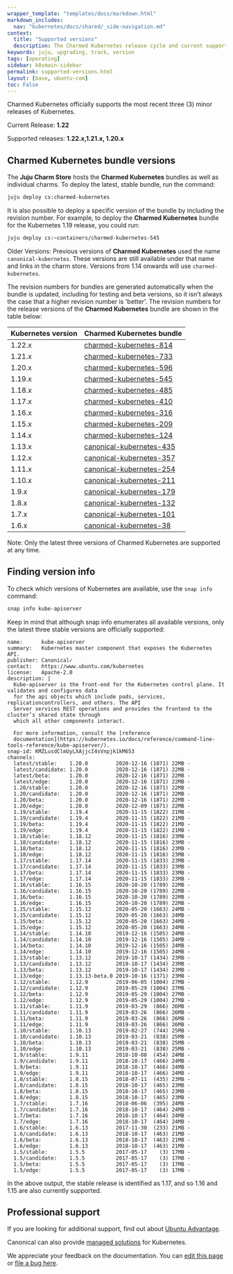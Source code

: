 ```yaml
---
wrapper_template: "templates/docs/markdown.html"
markdown_includes:
  nav: "kubernetes/docs/shared/_side-navigation.md"
context:
  title: "Supported versions"
  description: The Charmed Kubernetes release cycle and current supported versions.
keywords: juju, upgrading, track, version
tags: [operating]
sidebar: k8smain-sidebar
permalink: supported-versions.html
layout: [base, ubuntu-com]
toc: False
---
```


Charmed Kubernetes officially supports the most recent three (3) minor releases
of Kubernetes.

Current Release: **1.22**

Supported releases: **1.22.x,1.21.x, 1.20.x**

## Charmed Kubernetes bundle versions

The **Juju Charm Store** hosts the **Charmed Kubernetes** bundles as well as
individual charms. To deploy the latest, stable bundle, run the command:

```bash
juju deploy cs:charmed-kubernetes
```

It is also possible to deploy a specific version of the bundle by including the
revision number. For example, to deploy the **Charmed Kubernetes** bundle for the Kubernetes 1.19
release, you could run:

```bash
juju deploy cs:~containers/charmed-kubernetes-545
```

<div class="p-notification--positive">
  <p markdown="1" class="p-notification__response">
    <span class="p-notification__status">Older Versions:</span>
Previous versions of <strong>Charmed Kubernetes</strong> used the name
<code>canonical-kubernetes</code>. These versions are still available under that name
and links in the charm store. Versions from 1.14 onwards will use
<code>charmed-kubernetes</code>.
  </p>
</div>


The revision numbers for bundles are generated automatically when the bundle is
updated, including for testing and beta versions, so it isn't always the case
that a higher revision number is 'better'. The revision numbers for the release
versions of the **Charmed Kubernetes** bundle are shown in the table below:

<a  id="table"></a>

| Kubernetes version | Charmed Kubernetes bundle |
| --- | --- |
| 1.22.x    | [charmed-kubernetes-814](https://api.jujucharms.com/charmstore/v5/charmed-kubernetes-814/archive/bundle.yaml) |
| 1.21.x    | [charmed-kubernetes-733](https://api.jujucharms.com/charmstore/v5/charmed-kubernetes-733/archive/bundle.yaml) |
| 1.20.x    | [charmed-kubernetes-596](https://api.jujucharms.com/charmstore/v5/charmed-kubernetes-596/archive/bundle.yaml) |
| 1.19.x    | [charmed-kubernetes-545](https://api.jujucharms.com/charmstore/v5/charmed-kubernetes-545/archive/bundle.yaml) |
| 1.18.x    | [charmed-kubernetes-485](https://api.jujucharms.com/charmstore/v5/charmed-kubernetes-485/archive/bundle.yaml) |
| 1.17.x    | [charmed-kubernetes-410](https://api.jujucharms.com/charmstore/v5/charmed-kubernetes-410/archive/bundle.yaml) |
| 1.16.x    | [charmed-kubernetes-316](https://api.jujucharms.com/charmstore/v5/charmed-kubernetes-316/archive/bundle.yaml) |
| 1.15.x    | [charmed-kubernetes-209](https://api.jujucharms.com/charmstore/v5/charmed-kubernetes-209/archive/bundle.yaml) |
| 1.14.x    | [charmed-kubernetes-124](https://api.jujucharms.com/charmstore/v5/charmed-kubernetes-124/archive/bundle.yaml) |
| 1.13.x    | [canonical-kubernetes-435](https://api.jujucharms.com/charmstore/v5/~containers/bundle/canonical-kubernetes-435/archive/bundle.yaml?channel=stable) |
| 1.12.x         | [canonical-kubernetes-357](https://api.jujucharms.com/charmstore/v5/~containers/bundle/canonical-kubernetes-357/archive/bundle.yaml?channel=stable) |
| 1.11.x         | [canonical-kubernetes-254](https://api.jujucharms.com/charmstore/v5/~containers/bundle/canonical-kubernetes-254/archive/bundle.yaml?channel=stable) |
| 1.10.x         | [canonical-kubernetes-211](https://api.jujucharms.com/charmstore/v5/~containers/bundle/canonical-kubernetes-211/archive/bundle.yaml?channel=stable)  |
| 1.9.x        | [canonical-kubernetes-179](https://api.jujucharms.com/charmstore/v5/~containers/bundle/canonical-kubernetes-179/archive/bundle.yaml?channel=stable) |
| 1.8.x | [canonical-kubernetes-132](https://api.jujucharms.com/charmstore/v5/~containers/bundle/canonical-kubernetes-132/archive/bundle.yaml?channel=stable) |
| 1.7.x | [canonical-kubernetes-101](https://api.jujucharms.com/charmstore/v5/~containers/bundle/canonical-kubernetes-101/archive/bundle.yaml?channel=stable) |
| 1.6.x | [canonical-kubernetes-38](https://api.jujucharms.com/charmstore/v5/~containers/bundle/canonical-kubernetes-38/archive/bundle.yaml?channel=stable) |

<div class="p-notification--caution">
  <p markdown="1" class="p-notification__response">
    <span class="p-notification__status">Note:</span>
Only the latest three versions of Charmed Kubernetes are supported at any time.
  </p>
</div>


## Finding version info

To check which versions of Kubernetes are available, use the `snap info` command:

```bash
snap info kube-apiserver
```

Keep in mind that although snap info enumerates all available versions, only
the latest three stable versions are officially supported:

```no-highlight
name:      kube-apiserver
summary:   Kubernetes master component that exposes the Kubernetes API.
publisher: Canonical✓
contact:   https://www.ubuntu.com/kubernetes
license:   Apache-2.0
description: |
  Kube-apiserver is the front-end for the Kubernetes control plane. It validates and configures data
  for the api objects which include pods, services, replicationcontrollers, and others. The API
  Server services REST operations and provides the frontend to the cluster’s shared state through
  which all other components interact.

  For more information, consult the [reference
  documentation](https://kubernetes.io/docs/reference/command-line-tools-reference/kube-apiserver/).
snap-id: KMZLusdClmUyLXAjjcI4sVnpjk1kM653
channels:
  latest/stable:    1.20.0         2020-12-16 (1871) 22MB -
  latest/candidate: 1.20.0         2020-12-16 (1871) 22MB -
  latest/beta:      1.20.0         2020-12-16 (1871) 22MB -
  latest/edge:      1.20.0         2020-12-16 (1871) 22MB -
  1.20/stable:      1.20.0         2020-12-16 (1871) 22MB -
  1.20/candidate:   1.20.0         2020-12-16 (1871) 22MB -
  1.20/beta:        1.20.0         2020-12-16 (1871) 22MB -
  1.20/edge:        1.20.0         2020-12-09 (1871) 22MB -
  1.19/stable:      1.19.4         2020-11-15 (1822) 21MB -
  1.19/candidate:   1.19.4         2020-11-15 (1822) 21MB -
  1.19/beta:        1.19.4         2020-11-15 (1822) 21MB -
  1.19/edge:        1.19.4         2020-11-15 (1822) 21MB -
  1.18/stable:      1.18.12        2020-11-15 (1816) 23MB -
  1.18/candidate:   1.18.12        2020-11-15 (1816) 23MB -
  1.18/beta:        1.18.12        2020-11-15 (1816) 23MB -
  1.18/edge:        1.18.12        2020-11-15 (1816) 23MB -
  1.17/stable:      1.17.14        2020-11-15 (1833) 23MB -
  1.17/candidate:   1.17.14        2020-11-15 (1833) 23MB -
  1.17/beta:        1.17.14        2020-11-15 (1833) 23MB -
  1.17/edge:        1.17.14        2020-11-15 (1833) 23MB -
  1.16/stable:      1.16.15        2020-10-20 (1789) 22MB -
  1.16/candidate:   1.16.15        2020-10-20 (1789) 22MB -
  1.16/beta:        1.16.15        2020-10-20 (1789) 22MB -
  1.16/edge:        1.16.15        2020-10-20 (1789) 22MB -
  1.15/stable:      1.15.12        2020-05-20 (1663) 24MB -
  1.15/candidate:   1.15.12        2020-05-20 (1663) 24MB -
  1.15/beta:        1.15.12        2020-05-20 (1663) 24MB -
  1.15/edge:        1.15.12        2020-05-20 (1663) 24MB -
  1.14/stable:      1.14.10        2019-12-16 (1505) 24MB -
  1.14/candidate:   1.14.10        2019-12-16 (1505) 24MB -
  1.14/beta:        1.14.10        2019-12-16 (1505) 24MB -
  1.14/edge:        1.14.10        2019-12-16 (1505) 24MB -
  1.13/stable:      1.13.12        2019-10-17 (1434) 23MB -
  1.13/candidate:   1.13.12        2019-10-17 (1434) 23MB -
  1.13/beta:        1.13.12        2019-10-17 (1434) 23MB -
  1.13/edge:        1.13.13-beta.0 2019-10-16 (1371) 23MB -
  1.12/stable:      1.12.9         2019-06-05 (1004) 27MB -
  1.12/candidate:   1.12.9         2019-05-29 (1004) 27MB -
  1.12/beta:        1.12.9         2019-05-29 (1004) 27MB -
  1.12/edge:        1.12.9         2019-05-29 (1004) 27MB -
  1.11/stable:      1.11.9         2019-03-29  (866) 26MB -
  1.11/candidate:   1.11.9         2019-03-26  (866) 26MB -
  1.11/beta:        1.11.9         2019-03-26  (866) 26MB -
  1.11/edge:        1.11.9         2019-03-26  (866) 26MB -
  1.10/stable:      1.10.13        2019-02-27  (744) 25MB -
  1.10/candidate:   1.10.13        2019-03-21  (838) 25MB -
  1.10/beta:        1.10.13        2019-03-21  (838) 25MB -
  1.10/edge:        1.10.13        2019-03-21  (838) 25MB -
  1.9/stable:       1.9.11         2018-10-08  (454) 24MB -
  1.9/candidate:    1.9.11         2018-10-17  (466) 24MB -
  1.9/beta:         1.9.11         2018-10-17  (466) 24MB -
  1.9/edge:         1.9.11         2018-10-17  (466) 24MB -
  1.8/stable:       1.8.15         2018-07-11  (435) 23MB -
  1.8/candidate:    1.8.15         2018-10-17  (465) 23MB -
  1.8/beta:         1.8.15         2018-10-17  (465) 23MB -
  1.8/edge:         1.8.15         2018-10-17  (465) 23MB -
  1.7/stable:       1.7.16         2018-06-06  (395) 24MB -
  1.7/candidate:    1.7.16         2018-10-17  (464) 24MB -
  1.7/beta:         1.7.16         2018-10-17  (464) 24MB -
  1.7/edge:         1.7.16         2018-10-17  (464) 24MB -
  1.6/stable:       1.6.13         2017-11-30  (233) 21MB -
  1.6/candidate:    1.6.13         2018-10-17  (463) 21MB -
  1.6/beta:         1.6.13         2018-10-17  (463) 21MB -
  1.6/edge:         1.6.13         2018-10-17  (463) 21MB -
  1.5/stable:       1.5.5          2017-05-17    (3) 17MB -
  1.5/candidate:    1.5.5          2017-05-17    (3) 17MB -
  1.5/beta:         1.5.5          2017-05-17    (3) 17MB -
  1.5/edge:         1.5.5          2017-05-17    (3) 17MB -
  ```

In the above output, the stable release is identified as 1.17, and so 1.16 and
1.15 are also currently supported.

## Professional support

If you are looking for additional support, find out about [Ubuntu Advantage][support].

Canonical can also provide [managed solutions][managed] for Kubernetes.

<!-- FEEDBACK -->
<div class="p-notification--information">
  <p class="p-notification__response">
    We appreciate your feedback on the documentation. You can
    <a href="https://github.com/charmed-kubernetes/kubernetes-docs/edit/master/pages/k8s/supported-versions.md" class="p-notification__action">edit this page</a>
    or
    <a href="https://github.com/charmed-kubernetes/kubernetes-docs/issues/new" class="p-notification__action">file a bug here</a>.
  </p>
</div>

<!-- LINKS -->

[support]: /support
[managed]: /kubernetes/managed
